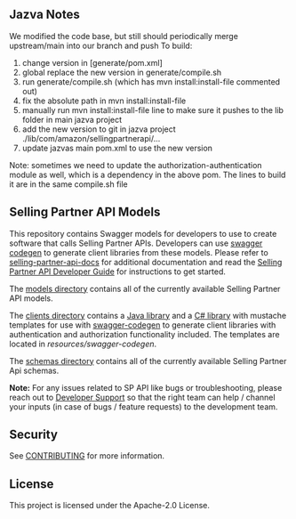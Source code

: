 ## Jazva Notes

We modified the code base, but still should periodically merge upstream/main into our branch and push
To build:

1. change version in [generate/pom.xml]
2. global replace the new version in generate/compile.sh
3. run generate/compile.sh (which has mvn install:install-file commented out)
4. fix the absolute path in mvn install:install-file 
5. manually run mvn install:install-file line to make sure it pushes to the lib folder in main jazva project
6. add the new version to git in jazva project ./lib/com/amazon/sellingpartnerapi/...
7. update jazvas main pom.xml to use the new version

Note: sometimes we need to update the authorization-authentication module as well, which is a dependency in the above pom. The lines to build it are in the same compile.sh file


## Selling Partner API Models
This repository contains Swagger models for developers to use to create software that calls Selling Partner APIs. Developers can use [swagger codegen](https://github.com/swagger-api/swagger-codegen) to generate client libraries from these models. Please refer to [selling-partner-api-docs](https://github.com/amzn/selling-partner-api-docs) for additional documentation and read the [Selling Partner API Developer Guide](https://github.com/amzn/selling-partner-api-docs/blob/main/guides/en-US/developer-guide/SellingPartnerApiDeveloperGuide.md) for instructions to get started.

The [models directory](https://github.com/amzn/selling-partner-api-models/tree/main/models) contains all of the currently available Selling Partner API models.

The [clients directory](https://github.com/amzn/selling-partner-api-models/tree/main/clients) contains a [Java library](https://github.com/amzn/selling-partner-api-models/tree/main/clients/sellingpartner-api-aa-java) and a [C# library](https://github.com/amzn/selling-partner-api-models/tree/main/clients/sellingpartner-api-aa-csharp) with mustache templates for use with [swagger-codegen](https://swagger.io/tools/swagger-codegen/) to generate client libraries with authentication and authorization functionality included. The templates are located in *resources/swagger-codegen*.

The [schemas directory](https://github.com/amzn/selling-partner-api-models/tree/main/schemas) contains all of the currently available Selling Partner Api schemas.

**Note:** For any issues related to SP API like bugs or troubleshooting, please reach out to [Developer Support](https://developer.amazonservices.com/support) so that the right team can help / channel your inputs (in case of bugs / feature requests) to the development team.

## Security

See [CONTRIBUTING](CONTRIBUTING.md#security-issue-notifications) for more information.

## License

This project is licensed under the Apache-2.0 License.

